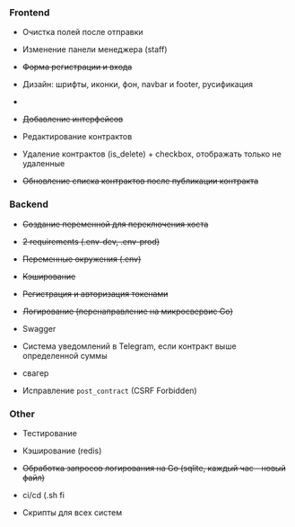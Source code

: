 ### Frontend

- Очистка полей после отправки
- Изменение панели менеджера (staff)
- ~~Форма регистрации и входа~~
- Дизайн: шрифты, иконки, фон, navbar и footer, русификация
- 

- ~~Добавление интерфейсов~~
- Редактирование контрактов
- Удаление контрактов (is_delete) + checkbox, отображать только не удаленные
- ~~Обновление списка контрактов после публикации контракта~~

### Backend

- ~~Создание переменной для переключения хоста~~
- ~~2 requirements (.env-dev, .env-prod)~~
- ~~Переменные окружения (.env)~~
- ~~Кэширование~~

- ~~Регистрация и авторизация токенами~~
- ~~Логирование (перенаправление на микросвервис Go)~~

- Swagger

- Система уведомлений в Telegram, если контракт выше определенной суммы

- свагер
- Исправление `post_contract` (CSRF Forbidden)

### Other

- Тестирование
- Кэширование (redis)
- ~~Обработка запросов логирования на Go (sqlite, каждый час - новый файл)~~
- ci/cd (.sh fi

- Скрипты для всех систем
